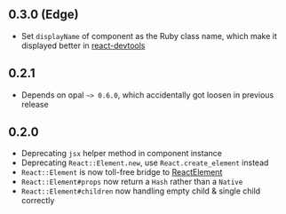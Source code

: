 ## 0.3.0 (Edge)
*  Set `displayName` of component as the Ruby class name, which make it displayed better in [react-devtools](https://github.com/facebook/react-devtools)

## 0.2.1
*  Depends on opal `~> 0.6.0`, which accidentally got loosen in previous release

## 0.2.0

*  Deprecating `jsx` helper method in component instance
*  Deprecating `React::Element.new`, use `React.create_element` instead
*  `React::Element` is now toll-free bridge to [ReactElement](http://facebook.github.io/react/docs/glossary.html#react-elements)
*  `React::Element#props` now return a `Hash` rather than a `Native`
*  `React::Element#children` now handling empty child & single child correctly
